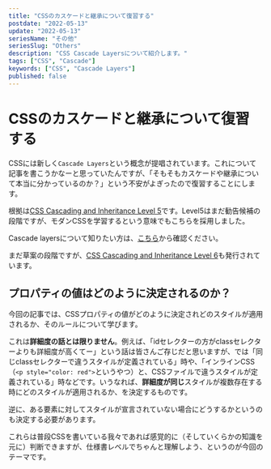 ```yaml
---
title: "CSSのカスケードと継承について復習する"
postdate: "2022-05-13"
update: "2022-05-13"
seriesName: "その他"
seriesSlug: "Others"
description: "CSS Cascade Layersについて紹介します。"
tags: ["CSS", "Cascade"]
keywords: ["CSS", "Cascade Layers"]
published: false
---
```


# CSSのカスケードと継承について復習する

CSSには新しく`Cascade Layers`という概念が提唱されています。これについて記事を書こうかなーと思っていたんですが、「そもそもカスケードや継承について本当に分かっているのか？」という不安がよぎったので復習することにします。

根拠は[CSS Cascading and Inheritance Level 5](https://www.w3.org/TR/css-cascade-5/)です。Level5はまだ勧告候補の段階ですが、モダンCSSを学習するという意味でもこちらを採用しました。

<aside>

Cascade layersについて知りたい方は、[こちら](https://developer.mozilla.org/ja/docs/Web/CSS/@layer)から確認ください。

</aside>

<aside>

まだ草案の段階ですが、[CSS Cascading and Inheritance Level 6](https://www.w3.org/TR/2021/WD-css-cascade-6-20211221/)も発行されています。

</aside>

## プロパティの値はどのように決定されるのか？

今回の記事では、CSSプロパティの値がどのように決定されどのスタイルが適用されるか、そのルールについて学びます。

これは**詳細度の話とは限りません**。例えば、「idセレクターの方がclassセレクターよりも詳細度が高くてー」という話は皆さんご存じだと思いますが、では「同じclassセレクターで違うスタイルが定義されている」時や、「インラインCSS（`<p style="color: red">`というやつ）と、CSSファイルで違うスタイルが定義されている」時などです。いうなれば、**詳細度が同じ**スタイルが複数存在する時にどのスタイルが適用されるか、を決定するものです。

逆に、ある要素に対してスタイルが宣言されていない場合にどうするかというのも決定する必要があります。

これらは普段CSSを書いている我々であれば感覚的に（そしていくらかの知識を元に）判断できますが、仕様書レベルでちゃんと理解しよう、というのが今回のテーマです。


